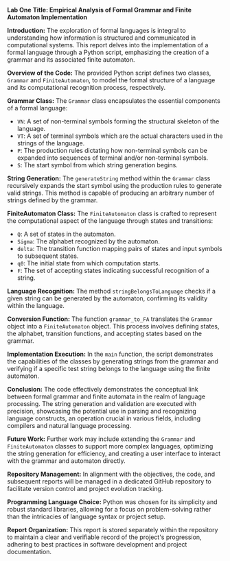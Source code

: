 **Lab One**
**Title: Empirical Analysis of Formal Grammar and Finite Automaton Implementation**

**Introduction:**
The exploration of formal languages is integral to understanding how information is structured and communicated in computational systems. This report delves into the implementation of a formal language through a Python script, emphasizing the creation of a grammar and its associated finite automaton.

**Overview of the Code:**
The provided Python script defines two classes, `Grammar` and `FiniteAutomaton`, to model the formal structure of a language and its computational recognition process, respectively.

**Grammar Class:**
The `Grammar` class encapsulates the essential components of a formal language:
- `VN`: A set of non-terminal symbols forming the structural skeleton of the language.
- `VT`: A set of terminal symbols which are the actual characters used in the strings of the language.
- `P`: The production rules dictating how non-terminal symbols can be expanded into sequences of terminal and/or non-terminal symbols.
- `S`: The start symbol from which string generation begins.

**String Generation:**
The `generateString` method within the `Grammar` class recursively expands the start symbol using the production rules to generate valid strings. This method is capable of producing an arbitrary number of strings defined by the grammar.

**FiniteAutomaton Class:**
The `FiniteAutomaton` class is crafted to represent the computational aspect of the language through states and transitions:
- `Q`: A set of states in the automaton.
- `Sigma`: The alphabet recognized by the automaton.
- `delta`: The transition function mapping pairs of states and input symbols to subsequent states.
- `q0`: The initial state from which computation starts.
- `F`: The set of accepting states indicating successful recognition of a string.

**Language Recognition:**
The method `stringBelongsToLanguage` checks if a given string can be generated by the automaton, confirming its validity within the language.

**Conversion Function:**
The function `grammar_to_FA` translates the `Grammar` object into a `FiniteAutomaton` object. This process involves defining states, the alphabet, transition functions, and accepting states based on the grammar.

**Implementation Execution:**
In the `main` function, the script demonstrates the capabilities of the classes by generating strings from the grammar and verifying if a specific test string belongs to the language using the finite automaton.

**Conclusion:**
The code effectively demonstrates the conceptual link between formal grammar and finite automata in the realm of language processing. The string generation and validation are executed with precision, showcasing the potential use in parsing and recognizing language constructs, an operation crucial in various fields, including compilers and natural language processing.

**Future Work:**
Further work may include extending the `Grammar` and `FiniteAutomaton` classes to support more complex languages, optimizing the string generation for efficiency, and creating a user interface to interact with the grammar and automaton directly.

**Repository Management:**
In alignment with the objectives, the code, and subsequent reports will be managed in a dedicated GitHub repository to facilitate version control and project evolution tracking.

**Programming Language Choice:**
Python was chosen for its simplicity and robust standard libraries, allowing for a focus on problem-solving rather than the intricacies of language syntax or project setup.

**Report Organization:**
This report is stored separately within the repository to maintain a clear and verifiable record of the project's progression, adhering to best practices in software development and project documentation.
